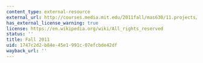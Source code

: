 ```yaml
---
content_type: external-resource
external_url: http://courses.media.mit.edu/2011fall/mas630/11.projects/
has_external_license_warning: true
license: https://en.wikipedia.org/wiki/All_rights_reserved
status: ''
title: Fall 2011
uid: 1747c2d2-b84e-45e1-991c-07efcbde42df
wayback_url: ''
---
```

